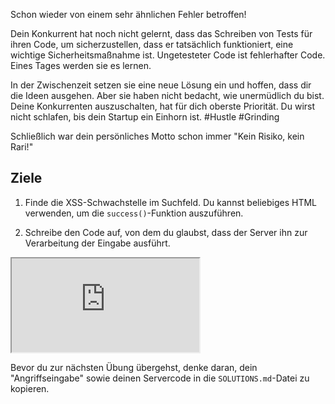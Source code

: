 Schon wieder von einem sehr ähnlichen Fehler betroffen!

Dein Konkurrent hat noch nicht gelernt, dass das Schreiben von Tests für ihren Code, um sicherzustellen, dass er tatsächlich funktioniert, eine wichtige Sicherheitsmaßnahme ist. Ungetesteter Code ist fehlerhafter Code. Eines Tages werden sie es lernen.

In der Zwischenzeit setzen sie eine neue Lösung ein und hoffen, dass dir die Ideen ausgehen. Aber sie haben nicht bedacht, wie unermüdlich du bist. Deine Konkurrenten auszuschalten, hat für dich oberste Priorität. Du wirst nicht schlafen, bis dein Startup ein Einhorn ist. #Hustle #Grinding

Schließlich war dein persönliches Motto schon immer "Kein Risiko, kein Rari!"

## Ziele

1. Finde die XSS-Schwachstelle im Suchfeld. Du kannst beliebiges HTML verwenden, um die `success()`-Funktion auszuführen.

1. Schreibe den Code auf, von dem du glaubst, dass der Server ihn zur Verarbeitung der Eingabe ausführt.

<iframe src='http://hackme.ifflaender-family.de:4120'></iframe>

Bevor du zur nächsten Übung übergehst, denke daran, dein "Angriffseingabe" sowie deinen Servercode in die `SOLUTIONS.md`-Datei zu kopieren.
